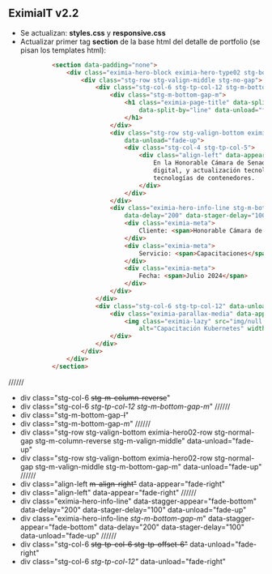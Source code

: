 ## EximiaIT v2.2

+ Se actualizan: **styles.css** y **responsive.css**
+ Actualizar primer tag **section** de la base html del detalle de portfolio (se pisan los templates html):

```html
            <section data-padding="none">
                <div class="eximia-hero-block eximia-hero-type02 stg-bottom-gap-section stg-top-gap-l">
                    <div class="stg-row stg-valign-middle stg-no-gap">
                        <div class="stg-col-6 stg-tp-col-12 stg-m-bottom-gap-m">
                            <div class="stg-m-bottom-gap-m">
                                <h1 class="eximia-page-title" data-split-appear="fade-up" data-split-delay="100"
                                    data-split-by="line" data-unload="fade-left">Capacitación Kubernetes
                                </h1>
                            </div>
                            <div class="stg-row stg-valign-bottom eximia-hero02-row stg-normal-gap stg-m-valign-middle stg-m-bottom-gap-m"
                                data-unload="fade-up">
                                <div class="stg-col-4 stg-tp-col-5">
                                    <div class="align-left" data-appear="fade-right">
                                        En la Honorable Cámara de Senadores de Santa Fe, comenzaron una transformación
                                        digital, y actualización tecnológica con el enfoque en la adopción de
                                        tecnologías de contenedores.
                                    </div>
                                </div>
                            </div>
                            <div class="eximia-hero-info-line stg-m-bottom-gap-m" data-stagger-appear="fade-bottom"
                                data-delay="200" data-stager-delay="100" data-unload="fade-up">
                                <div class="eximia-meta">
                                    Cliente: <span>Honorable Cámara de Senadores de Santa Fe</span>
                                </div>
                                <div class="eximia-meta">
                                    Servicio: <span>Capacitaciones</span>
                                </div>
                                <div class="eximia-meta">
                                    Fecha: <span>Julio 2024</span>
                                </div>
                            </div>
                        </div>
                        <div class="stg-col-6 stg-tp-col-12" data-unload="fade-right">
                            <div class="eximia-parallax-media" data-appear="fade-left" data-delay="200">
                                <img class="eximia-lazy" src="img/null.png" data-src="img/portfolio/kubernetes.jpg"
                                    alt="Capacitación Kubernetes" width="776" height="1280">
                            </div>
                        </div>
                    </div>
                </div>
            </section>
```

//////
   + div class="stg-col-6 ~~stg-m-column-reverse~~"
   + div class="stg-col-6 *stg-tp-col-12 stg-m-bottom-gap-m*"
//////
   + div class="stg-m-bottom-gap-~~l~~"
   + div class="stg-m-bottom-gap-*m*"
//////
   + div class="stg-row stg-valign-bottom eximia-hero02-row stg-normal-gap stg-m-column-reverse stg-m-valign-middle" data-unload="fade-up"
   + div class="stg-row stg-valign-bottom eximia-hero02-row stg-normal-gap stg-m-valign-middle stg-m-bottom-gap-m" data-unload="fade-up"
//////
   + div class="align-left ~~m-align-right"~~ data-appear="fade-right"
   + div class="align-left" data-appear="fade-right"
//////
   + div class="eximia-hero-info-line" data-stagger-appear="fade-bottom" data-delay="200" data-stager-delay="100" data-unload="fade-up"
   + div class="eximia-hero-info-line *stg-m-bottom-gap-m*" data-stagger-appear="fade-bottom" data-delay="200" data-stager-delay="100" data-unload="fade-up"
//////
   + div class="stg-col-6 ~~stg-tp-col-6 stg-tp-offset-6"~~ data-unload="fade-right"
   + div class="stg-col-6 *stg-tp-col-12"* data-unload="fade-right"

